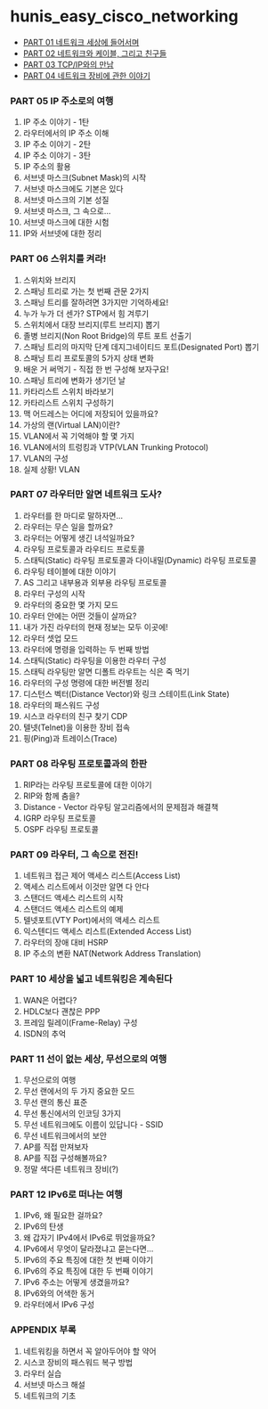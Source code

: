 # hunis_easy_cisco_networking

- <a href="part01.md">PART 01 네트워크 세상에 들어서며</a>
- <a href="part02.md">PART 02 네트워크와 케이블, 그리고 친구들</a>
- <a href="part03.md">PART 03 TCP/IP와의 만남</a>
- <a href="part04.md">PART 04 네트워크 장비에 관한 이야기</a>

### PART 05 IP 주소로의 여행

1. IP 주소 이야기 - 1탄
2. 라우터에서의 IP 주소 이해
3. IP 주소 이야기 - 2탄
4. IP 주소 이야기 - 3탄
5. IP 주소의 활용
6. 서브넷 마스크(Subnet Mask)의 시작
7. 서브넷 마스크에도 기본은 있다
8. 서브넷 마스크의 기본 성질
9. 서브넷 마스크, 그 속으로…
10. 서브넷 마스크에 대한 시험
11. IP와 서브넷에 대한 정리

### PART 06 스위치를 켜라!

1. 스위치와 브리지
2. 스패닝 트리로 가는 첫 번째 관문 2가지
3. 스패닝 트리를 잘하려면 3가지만 기억하세요!
4. 누가 누가 더 센가? STP에서 힘 겨루기
5. 스위치에서 대장 브리지(루트 브리지) 뽑기
6. 졸병 브리지(Non Root Bridge)의 루트 포트 선출기
7. 스패닝 트리의 마지막 단계 데지그네이티드 포트(Designated Port) 뽑기
8. 스패닝 트리 프로토콜의 5가지 상태 변화
9. 배운 거 써먹기 - 직접 한 번 구성해 보자구요!
10. 스패닝 트리에 변화가 생기던 날
11. 카타리스트 스위치 바라보기
12. 카타리스트 스위치 구성하기
13. 맥 어드레스는 어디에 저장되어 있을까요?
14. 가상의 랜(Virtual LAN)이란?
15. VLAN에서 꼭 기억해야 할 몇 가지
16. VLAN에서의 트렁킹과 VTP(VLAN Trunking Protocol)
17. VLAN의 구성
18. 실제 상황! VLAN

### PART 07 라우터만 알면 네트워크 도사?

1. 라우터를 한 마디로 말하자면…
2. 라우터는 무슨 일을 할까요?
3. 라우터는 어떻게 생긴 녀석일까요?
4. 라우팅 프로토콜과 라우티드 프로토콜
5. 스태틱(Static) 라우팅 프로토콜과 다이내밀(Dynamic) 라우팅 프로토콜
6. 라우팅 테이블에 대한 이야기
7. AS 그리고 내부용과 외부용 라우팅 프로토콜
8. 라우터 구성의 시작
9. 라우터의 중요한 몇 가지 모드
10. 라우터 안에는 어떤 것들이 살까요?
11. 내가 가진 라우터의 현재 정보는 모두 이곳에!
12. 라우터 셋업 모드
13. 라우터에 명령을 입력하는 두 번째 방법
14. 스태틱(Static) 라우팅을 이용한 라우터 구성
15. 스태틱 라우팅만 알면 디폴트 라우트는 식은 죽 먹기
16. 라우터의 구성 명령에 대한 버전별 정리
17. 디스턴스 벡터(Distance Vector)와 링크 스테이트(Link State)
18. 라우터의 패스워드 구성
19. 시스코 라우터의 친구 찾기 CDP
20. 텔넷(Telnet)을 이용한 장비 접속
21. 핑(Ping)과 트레이스(Trace)

### PART 08 라우팅 프로토콜과의 한판

1. RIP라는 라우팅 프로토콜에 대한 이야기
2. RIP와 함께 춤을?
3. Distance - Vector 라우팅 알고리즘에서의 문제점과 해결책
4. IGRP 라우팅 프로토콜
5. OSPF 라우팅 프로토콜

### PART 09 라우터, 그 속으로 전진!

1. 네트워크 접근 제어 액세스 리스트(Access List)
2. 액세스 리스트에서 이것만 알면 다 안다
3. 스탠더드 액세스 리스트의 시작
4. 스탠더드 액세스 리스트의 예제
5. 텔넷포트(VTY Port)에서의 액세스 리스트
6. 익스텐디드 액세스 리스트(Extended Access List)
7. 라우터의 장애 대비 HSRP
8. IP 주소의 변환 NAT(Network Address Translation)

### PART 10 세상을 넓고 네트워킹은 계속된다

1. WAN은 어렵다?
2. HDLC보다 괜찮은 PPP
3. 프레임 릴레이(Frame-Relay) 구성
4. ISDN의 추억

### PART 11 선이 없는 세상, 무선으로의 여행

1. 무선으로의 여행
2. 무선 랜에서의 두 가지 중요한 모드
3. 무선 랜의 통신 표준
4. 무선 통신에서의 인코딩 3가지
5. 무선 네트워크에도 이름이 있답니다 - SSID
6. 무선 네트워크에서의 보안
7. AP를 직접 만져보자
8. AP를 직접 구성해볼까요?
9. 정말 색다른 네트워크 장비(?)

### PART 12 IPv6로 떠나는 여행

1. IPv6, 왜 필요한 걸까요?
2. IPv6의 탄생
3. 왜 갑자기 IPv4에서 IPv6로 뛰었을까요?
4. IPv6에서 무엇이 달라졌냐고 묻는다면…
5. IPv6의 주요 특징에 대한 첫 번째 이야기
6. IPv6의 주요 특징에 대한 두 번째 이야기
7. IPv6 주소는 어떻게 생겼을까요?
8. IPv6와의 어색한 동거
9. 라우터에서 IPv6 구성

### APPENDIX 부록

1. 네트워킹을 하면서 꼭 알아두어야 할 약어
2. 시스코 장비의 패스워드 복구 방법
3. 라우터 실습
4. 서브넷 마스크 해설
5. 네트워크의 기초
